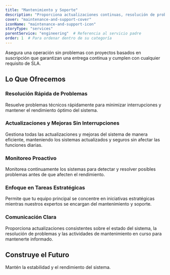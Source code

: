 ```yaml
---
title: "Mantenimiento y Soporte"
description: "Proporciona actualizaciones continuas, resolución de problemas y mejoras para mantener los sistemas de software robustos, seguros y actualizados."
cover: "maintenance-and-support-cover"
iconName: "maintenance-and-support-icon"
storyType: "services"
parentService: "engineering"  # Referencia al servicio padre
order: 1  # Para ordenar dentro de su categoría
---
```


Asegura una operación sin problemas con proyectos basados en suscripción que garantizan una entrega continua y cumplen con cualquier requisito de SLA.

## Lo Que Ofrecemos

### Resolución Rápida de Problemas

Resuelve problemas técnicos rápidamente para minimizar interrupciones y mantener el rendimiento óptimo del sistema.

### Actualizaciones y Mejoras Sin Interrupciones

Gestiona todas las actualizaciones y mejoras del sistema de manera eficiente, manteniendo los sistemas actualizados y seguros sin afectar las funciones diarias.

### Monitoreo Proactivo

Monitorea continuamente los sistemas para detectar y resolver posibles problemas antes de que afecten el rendimiento.

### Enfoque en Tareas Estratégicas

Permite que tu equipo principal se concentre en iniciativas estratégicas mientras nuestros expertos se encargan del mantenimiento y soporte.

### Comunicación Clara

Proporciona actualizaciones consistentes sobre el estado del sistema, la resolución de problemas y las actividades de mantenimiento en curso para mantenerte informado.

## Construye el Futuro

Mantén la estabilidad y el rendimiento del sistema.
